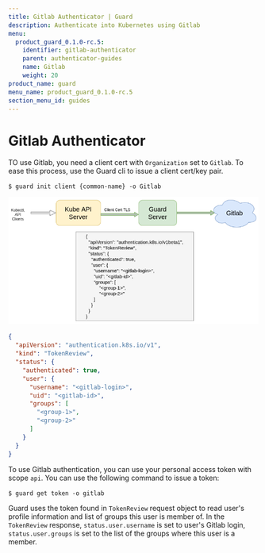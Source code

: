 ```yaml
---
title: Gitlab Authenticator | Guard
description: Authenticate into Kubernetes using Gitlab
menu:
  product_guard_0.1.0-rc.5:
    identifier: gitlab-authenticator
    parent: authenticator-guides
    name: Gitlab
    weight: 20
product_name: guard
menu_name: product_guard_0.1.0-rc.5
section_menu_id: guides
---
```


# Gitlab Authenticator

TO use Gitlab, you need a client cert with `Organization` set to `Gitlab`. To ease this process, use the Guard cli to issue a client cert/key pair.

```console
$ guard init client {common-name} -o Gitlab
```
![gitlab-webhook-flow](/docs/images/gitlab-webhook-flow.png)

```json
{
  "apiVersion": "authentication.k8s.io/v1",
  "kind": "TokenReview",
  "status": {
    "authenticated": true,
    "user": {
      "username": "<gitlab-login>",
      "uid": "<gitlab-id>",
      "groups": [
        "<group-1>",
        "<group-2>"
      ]
    }
  }
}
```

To use Gitlab authentication, you can use your personal access token with scope `api`. You can use the following command to issue a token:

```console
$ guard get token -o gitlab
```

Guard uses the token found in `TokenReview` request object to read user's profile information and list of groups this user is member of. In the `TokenReview` response, `status.user.username` is set to user's Gitlab login, `status.user.groups` is set to the list of the groups where this user is a member.
